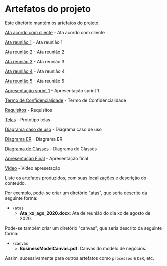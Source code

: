 # Artefatos do projeto

Este diretório mantém os artefatos do projeto.

[Ata acordo com cliente](atas/Ata_Acordo_Cliente.pdf) - Ata acordo com cliente

[Ata reunião 1](atas/Ata_Reuniao_Dia01_03_2024.pdf) - Ata reunião 1

[Ata reunião 2](atas/Ata_Reuniao_2.pdf) - Ata reunião 2

[Ata reunião 3](atas/Ata_Reuniao_3.pdf) - Ata reunião 3

[Ata reunião 4](atas/Ata_Reuniao_4.pdf) - Ata reunião 4

[Ata reunião 5](atas/Ata_Reuniao_5.pdf) - Ata reunião 5

[Apresentação sprint 1](ApresentacaoTIS4-Sprint1.pdf) - Apresentação sprint 1.

[Termo de Confidencialidade](Termo_de_Confidencialidade.pdf) - Termo de Confidencialidade

[Requisitos](TIS4-TemplateRequistos.pdf) - Requisitos

[Telas](Telas/) - Prototipo telas

[Diagrama caso de uso](Diagrama_CasoUso_Recanto_do_Guerreiro.png) - Diagrama caso de uso

[Diagrama ER](Diagrama_ER_Novo.png) - Diagrama ER

[Diagrama de Classes](Diagrama_Classes_Recanto_Guerreiro.png) - Diagrama de Classes

[Apresentação Final](apresentacaoFinal.pdf) - Apresentação final

[Video](video.mp4) - Video apresetação

Liste os artefatos produzidos, com suas localizações e descrição do conteúdo.

Por exemplo, pode-se criar um diretório "atas", que seria descrito da seguinte forma:

- `/atas`
  - **Ata_xx_ago_2020.docx**: Ata de reunião do dia xx de agosto de 2020.

Pode-se também criar um diretório "canvas", que seria descrito da seguinte forma:

- `/canvas`
  - **BusinessModelCanvas.pdf**: Canvas do modelo de negócios.

Assim, sucessivamente para outros artefatos como `processos` e `DER`, etc.
